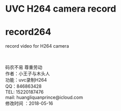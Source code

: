# UVC H264 camera record

# record264
record video for H264 camera

<br>
<br>码农不易 尊重劳动
<br>作者：小王子与木头人
<br>功能：uvc录制H264
<br>QQ：846863428 
<br>TEL: 15220187476 
<br>mail: huangliquanprince@icloud.com 
<br>修改时间 ：2018-05-16 